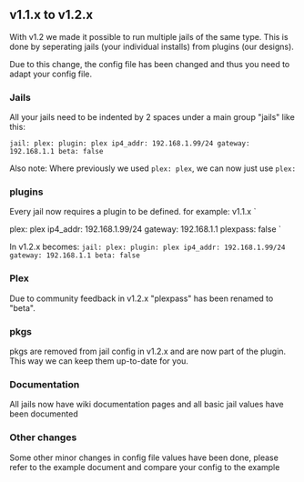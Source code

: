 ## v1.1.x to v1.2.x

With v1.2 we made it possible to run multiple jails of the same type.
This is done by seperating jails (your individual installs) from plugins (our designs).

Due to this change, the config file has been changed and thus you need to adapt your config file.

### Jails

All your jails need to be indented by 2 spaces under a main group "jails" like this:

`jail:
  plex:
    plugin: plex
    ip4_addr: 192.168.1.99/24
    gateway: 192.168.1.1
    beta: false`

Also note:
Where previously we used `plex: plex`, we can now just use `plex:`

### plugins

Every jail now requires a plugin to be defined. for example:
v1.1.x
`

plex: plex
ip4_addr: 192.168.1.99/24
gateway: 192.168.1.1
plexpass: false
`

In v1.2.x becomes:
`jail:
  plex:
    plugin: plex
    ip4_addr: 192.168.1.99/24
    gateway: 192.168.1.1
    beta: false`

### Plex

Due to community feedback in v1.2.x "plexpass" has been renamed to "beta".

### pkgs

pkgs are removed from jail config in v1.2.x and are now part of the plugin. This way we can keep them up-to-date for you.

### Documentation

All jails now have wiki documentation pages and all basic jail values have been documented

### Other changes

Some other minor changes in config file values have been done, please refer to the example document and compare your config to the example

